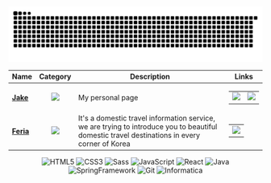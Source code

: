<div align='center'>

![snake gif](https://github.com/iamhoonpark/iamhoonpark/blob/output/github-contribution-grid-snake.svg)

  | Name | Category | Description | Links |
  | --- | :---: | --- | --- |
  | <a href="https://iamhoonpark.github.io"><b>Jake</b></a> | ![](https://img.shields.io/badge/💻-%20Portfolio-informational?style=flat&logoColor=white&color=3498db) | My personal page | <table><tr><td> [![](https://img.shields.io/badge/-🌎-informational?style=flat&logoColor=black&color=white)](https://iamhoonpark.github.io) </td><td> [![](https://img.shields.io/badge/--informational?style=flat&logo=github&logoColor=black&color=white)](https://github.com/iamhoonpark/iamhoonpark.github.io) </td></tr></table> |
  | <a href="https://github.com/iamhoonpark/project-team-feria"><b>Feria</b></a> | ![](https://img.shields.io/badge/💻-%20Portfolio-informational?style=flat&logoColor=white&color=3498db) | It's a domestic travel information service, we are trying to introduce you to beautiful domestic travel destinations in every corner of Korea | <table><tr><td> [![](https://img.shields.io/badge/--informational?style=flat&logo=github&logoColor=black&color=white)](https://github.com/iamhoonpark/project-team-feria) </td></tr></table> |

<div>  
  <img alt="HTML5" src="https://img.shields.io/badge/HTML-F05032?style=flat-square&logo=html5&logoColor=FFF"/>
  <img alt="CSS3" src="https://img.shields.io/badge/CSS-007ACC?style=flat-square&logo=css3&logoColor=FFF"/>
  <img alt="Sass" src="https://img.shields.io/badge/Sass-CA6598?style=flat-square&logo=Sass&logoColor=FFF"/>
  <img alt="JavaScript" src="https://img.shields.io/badge/JavaScript-F7DF1E?style=flat-square&logo=JavaScript&logoColor=000"/>
  <img alt="React" src="https://img.shields.io/badge/React-61DAFB?style=flat-square&logo=React&logoColor=000"/>
  <img alt="Java" src="https://img.shields.io/badge/Java-007396?style=flat-square&logo=Java&logoColor=FFF"/>
  <img alt="SpringFramework" src="https://img.shields.io/badge/Spring-6DB33F?style=flat-square&logo=Spring&logoColor=FFF"/>
  <img alt="Git" src="https://img.shields.io/badge/Git-F05032?style=flat-square&logo=git&logoColor=FFF"/>
  <img alt="Informatica" src="https://img.shields.io/badge/Informatica-FF7B03?style=flat-square&logo=Informatica&logoColor=FFF"/>
</div>

</div>

  
<!--
  <img alt="TypeScript" src="https://img.shields.io/badge/Informatica-3178C6?style=flat-square&logo=informatica&logoColor=FFF"/>
  -->
